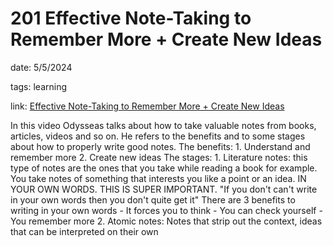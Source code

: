 201 Effective Note-Taking to Remember More + Create New Ideas
========================

date: 5/5/2024

tags: learning

link: [Effective Note-Taking to Remember More + Create New Ideas](https://youtu.be/_t9R1AnB7ho)

In this video Odysseas talks about how to take valuable notes from books, articles, videos and so on. He refers to the benefits and to some stages about how to properly write good notes.
    The benefits:
            1.    Understand and remember more
            2.    Create new ideas
        The stages:
            1.    Literature notes: this type of notes are the ones that you take while reading a book for example. You take notes of something that interests you like a point or an idea. IN YOUR OWN WORDS. THIS IS SUPER IMPORTANT. "If you don't can't write in your own words then you don't quite get it" There are 3 benefits to writing in your own words
                -    It forces you to think
                -    You can check yourself
                -    You remember more
            2.    Atomic notes: Notes that strip out the context, ideas that can be interpreted on their own